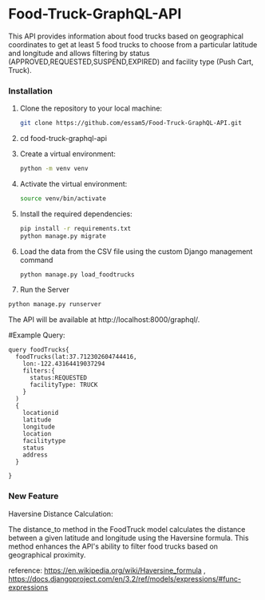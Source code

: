 # Food-Truck-GraphQL-API

This API provides information about food trucks based on geographical coordinates to get
at least 5 food trucks to choose from a particular latitude and longitude
and allows filtering by status (APPROVED,REQUESTED,SUSPEND,EXPIRED) and facility type (Push Cart, Truck).

### Installation

1. Clone the repository to your local machine:

   ```bash
   git clone https://github.com/essam5/Food-Truck-GraphQL-API.git
2. cd food-truck-graphql-api
3. Create a virtual environment:
   ```bash
   python -m venv venv

5. Activate the virtual environment:
   ```bash
   source venv/bin/activate

7. Install the required dependencies:
   ```bash
   pip install -r requirements.txt
   python manage.py migrate

8. Load the data from the CSV file using the custom Django management command
    ```bash
    python manage.py load_foodtrucks

10. Run the Server
   ```bash
   python manage.py runserver
```
The API will be available at http://localhost:8000/graphql/.

#Example Query:

    
    query foodTrucks{
      foodTrucks(lat:37.712302604744416, 
        lon:-122.43164419037294
        filters:{
          status:REQUESTED
          facilityType: TRUCK
        }
      )
      {
        locationid
        latitude
        longitude
        location
        facilitytype
        status    
        address
      }
      
    }

### New Feature 
Haversine Distance Calculation:

The distance_to method in the FoodTruck model calculates the distance between a given latitude and longitude using the Haversine formula. This method enhances the API's ability to filter food trucks based on geographical proximity.

reference: https://en.wikipedia.org/wiki/Haversine_formula , https://docs.djangoproject.com/en/3.2/ref/models/expressions/#func-expressions 

